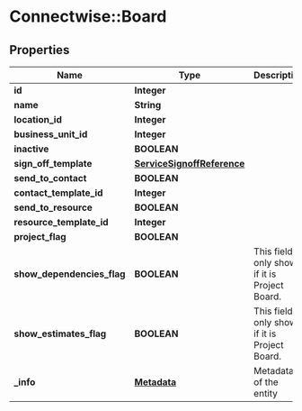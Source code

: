 # Connectwise::Board

## Properties
Name | Type | Description | Notes
------------ | ------------- | ------------- | -------------
**id** | **Integer** |  | [optional] 
**name** | **String** |  | 
**location_id** | **Integer** |  | 
**business_unit_id** | **Integer** |  | 
**inactive** | **BOOLEAN** |  | [optional] 
**sign_off_template** | [**ServiceSignoffReference**](ServiceSignoffReference.md) |  | [optional] 
**send_to_contact** | **BOOLEAN** |  | [optional] 
**contact_template_id** | **Integer** |  | [optional] 
**send_to_resource** | **BOOLEAN** |  | [optional] 
**resource_template_id** | **Integer** |  | [optional] 
**project_flag** | **BOOLEAN** |  | [optional] 
**show_dependencies_flag** | **BOOLEAN** | This field only shows if it is Project Board. | [optional] 
**show_estimates_flag** | **BOOLEAN** | This field only shows if it is Project Board. | [optional] 
**_info** | [**Metadata**](Metadata.md) | Metadata of the entity | [optional] 


